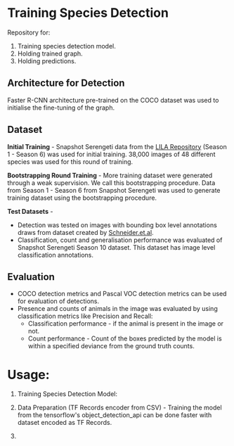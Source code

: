 # Training Species Detection
Repository for:
1. Training species detection model.
2. Holding trained graph.
3. Holding predictions.

## Architecture for Detection
Faster R-CNN architecture pre-trained on the COCO dataset was used to initialise the fine-tuning of the graph.  

## Dataset
**Initial Training** - Snapshot Serengeti data from the [LILA Repository](http://lila.science/datasets/snapshot-serengeti) (Season 1 - Season 6) was used for initial training. 38,000 images of 48 different species was used for this round of training.


**Bootstrapping Round Training** - More training dataset were generated through a weak supervision. We call this bootstrapping procedure. Data from Season 1 - Season 6 from Snapshot Serengeti was used to generate training dataset using the bootstrapping procedure.


**Test Datasets** -
- Detection was tested on images with bounding box level annotations draws from dataset created by [Schneider.et.al](https://dataverse.scholarsportal.info/dataset.xhtml?persistentId=doi:10.5683/SP/TPB5ID).
- Classification, count and generalisation performance was evaluated of Snapshot Serengeti Season 10 dataset. This dataset has image level classification annotations.

## Evaluation
- COCO detection metrics and Pascal VOC detection metrics can be used for evaluation of detections.
- Presence and counts of animals in the image was evaluated by using classification metrics like Precision and Recall:
    - Classification performance - if the animal is present in the image or not.
    - Count performance - Count of the boxes predicted by the model is within a specified deviance from the ground truth counts.

# Usage:
1. Training Species Detection Model:
  1. Data Preparation (TF Records encoder from CSV) - Training the model from the tensorflow's object_detection_api can be done faster with dataset encoded as TF Records.

  2.  
